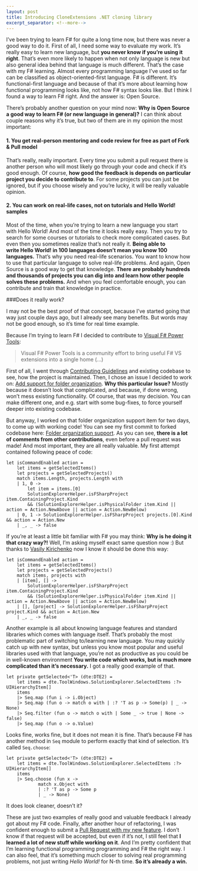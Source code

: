 ```yaml
---
layout: post
title: Introducing CloneExtensions .NET cloning library
excerpt_separator: <!--more-->
---
```


I’ve been trying to learn F# for quite a long time now, but there was never a good way to do it. First of all, I need some way to evaluate my work. It’s really easy to learn new language, but **you never know if you’re using it right**. That’s even more likely to happen when not only language is new but also general idea behind that language is much different. That’s the case with my F# learning. Almost every programming language I’ve used so far can be classified as object-oriented-first language. F# is different. It’s functional-first language and because of that it’s more about learning how functional programming looks like, not how F# syntax looks like. But I think I found a way to learn F# right. And the answer is: Open Source.

<!--more-->

There’s probably another question on your mind now: **Why is Open Source a good way to learn F# (or new language in general)?** I can think about couple reasons why it’s true, but two of them are in my opinion the most important:

#### 1. You get real-person mentoring and code review for free as part of Fork & Pull model

That’s really, really important. Every time you submit a pull request there is another person who will most likely go through your code and check if it’s good enough. Of course, **how good the feedback is depends on particular project you decide to contribute to**. For some projects you can just be ignored, but if you choose wisely and you’re lucky, it will be really valuable opinion.

#### 2. You can work on real-life cases, not on tutorials and Hello World! samples

Most of the time, when you’re trying to learn a new language you start with Hello World! And most of the time it looks really easy. Then you try to search for some courses or tutorials to check more complicated cases. But even then you sometimes realize that’s not really it. **Being able to write Hello World! in 100 languages doesn’t mean you know 100 languages.** That’s why you need real-life scenarios. You want to know how to use that particular language to solve real-life problems. And again, Open Source is a good way to get that knowledge. **There are probably hundreds and thousands of projects you can dig into and learn how other people solves these problems.** And when you feel comfortable enough, you can contribute and train that knowledge in practice.

###Does it really work?

I may not be the best proof of that concept, because I’ve started going that way just couple days ago, but I already see many benefits. But words may not be good enough, so it’s time for real time example.

Because I’m trying to learn F# I decided to contribute to [Visual F# Power Tools](https://github.com/fsprojects/VisualFSharpPowerTools):

> Visual F# Power Tools is a community effort to bring useful F# VS extensions into a single home (…)

First of all, I went through [Contributing Guidelines](https://github.com/fsprojects/VisualFSharpPowerTools/blob/master/CONTRIBUTING.md) and existing codebase to see, how the project is maintained. Then, I chose an issue I decided to work on: [Add support for folder organization](https://github.com/fsprojects/VisualFSharpPowerTools/issues/116). **Why this particular Issue?** Mostly because it doesn’t look that complicated, and because, if done wrong, won’t mess existing functionality. Of course, that was my decision. You can make different one, and e.g. start with some bug-fixes, to force yourself deeper into existing codebase.

But anyway, I worked on that folder organization support item for two days, to come up with working code! You can see my first commit to forked codebase here: [Folder organization support](https://github.com/MarcinJuraszek/VisualFSharpPowerTools/commit/88123b37328e47c2f6bd757f693f5518efd6faaf). As you can see, **there is a lot of comments from other contributions**, even before a pull request was made! And most important, they are all really valuable. My first attempt contained following peace of code:

```
let isCommandEnabled action = 
    let items = getSelectedItems()
    let projects = getSelectedProjects()
    match items.Length, projects.Length with
    | 1, 0 -> 
        let item = items.[0]
        SolutionExplorerHelper.isFSharpProject item.ContainingProject.Kind 
        && (SolutionExplorerHelper.isPhysicalFolder item.Kind || action = Action.NewAbove || action = Action.NewBelow)
    | 0, 1 -> SolutionExplorerHelper.isFSharpProject projects.[0].Kind && action = Action.New
    | _, _ -> false
```

If you’re at least a little bit familiar with F# you may think: **Why is he doing it that crazy way?!** Well, I’m asking myself exact same question now :) But thanks to [Vasily Kirichenko](https://github.com/vasily-kirichenko) now I know it should be done this way:

```
let isCommandEnabled action = 
    let items = getSelectedItems()
    let projects = getSelectedProjects()
    match items, projects with
    | [item], [] -> 
        SolutionExplorerHelper.isFSharpProject item.ContainingProject.Kind 
        && (SolutionExplorerHelper.isPhysicalFolder item.Kind || action = Action.NewAbove || action = Action.NewBelow)
    | [], [project] -> SolutionExplorerHelper.isFSharpProject project.Kind && action = Action.New
    | _, _ -> false
```

Another example is all about knowing language features and standard libraries which comes with language itself. That’s probably the most problematic part of switching to/learning new language. You may quickly catch up with new syntax, but unless you know most popular and useful libraries used with that language, you’re not as productive as you could be in well-known environment **You write code which works, but is much more complicated than it’s necessary.** I got a really good example of that.

```
let private getSelected<'T> (dte:DTE2) =
    let items = dte.ToolWindows.SolutionExplorer.SelectedItems :?> UIHierarchyItem[]
    items
    |> Seq.map (fun i -> i.Object)
    |> Seq.map (fun o -> match o with | :? 'T as p -> Some(p) | _ -> None)
    |> Seq.filter (fun o -> match o with | Some _ -> true | None -> false)
    |> Seq.map (fun o -> o.Value)
```

Looks fine, works fine, but it does not mean it is fine. That’s because F# has another method in `Seq` module to perform exactly that kind of selection. It’s called `Seq.choose`:

```
let private getSelected<'T> (dte:DTE2) =
    let items = dte.ToolWindows.SolutionExplorer.SelectedItems :?> UIHierarchyItem[]
    items
    |> Seq.choose (fun x -> 
            match x.Object with
            | :? 'T as p -> Some p
            | _ -> None)
```

It does look cleaner, doesn’t it?

These are just two examples of really good and valuable feedback I already got about my F# code. Finally, after another hour of refactoring, I was confident enough to submit a [Pull Request with my new feature](https://github.com/fsprojects/VisualFSharpPowerTools/pull/188). I don’t know if that request will be accepted, but even if it’s not, I still feel that **I learned a lot of new stuff while working on it**. And I’m pretty confident that I’m learning functional programming programming and F# the right way. I can also feel, that it’s something much closer to solving real programming problems, not just writing *Hello World!* for N-th time. **So it’s already a win.**
